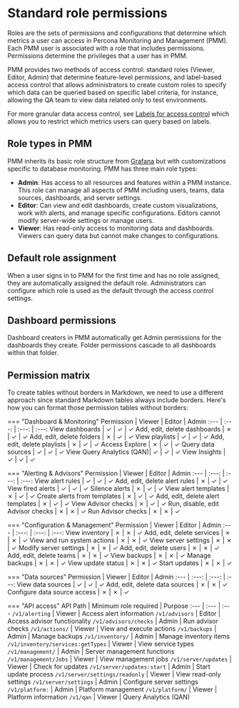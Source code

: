 # Standard role permissions

Roles are the sets of permissions and configurations that determine which metrics a user can access in Percona Monitoring and Management (PMM). Each PMM user is associated with a role that includes permissions. Permissions determine the privileges that a user has in PMM.

PMM provides two methods of access control: standard roles (Viewer, Editor, Admin) that determine feature-level permissions, and label-based access control that allows administrators to create custom roles to specify which data can be queried based on specific label criteria, for instance, allowing the QA team to view data related only to test environments.

For more granular data access control, see [Labels for access control](../roles/access-control/intro.md) which allows you to restrict which metrics users can query based on labels.

## Role types in PMM

PMM inherits its basic role structure from [Grafana](https://grafana.com/docs/grafana/latest/administration/roles-and-permissions/) but with customizations specific to database monitoring. PMM has three main role types:

- **Admin**: Has access to all resources and features within a PMM instance. This role can manage all aspects of PMM including users, teams, data sources, dashboards, and server settings.
- **Editor**: Can view and edit dashboards, create custom visualizations, work with alerts, and manage specific configurations. Editors cannot modify server-wide settings or manage users.
- **Viewer**: Has read-only access to monitoring data and dashboards. Viewers can query data but cannot make changes to configurations.

## Default role assignment

When a user signs in to PMM for the first time and has no role assigned, they are automatically assigned the default role. Administrators can configure which role is used as the default through the access control settings.

## Dashboard permissions

Dashboard creators in PMM automatically get Admin permissions for the dashboards they create. Folder permissions cascade to all dashboards within that folder.

## Permission matrix
To create tables without borders in Markdown, we need to use a different approach since standard Markdown tables always include borders. Here's how you can format those permission tables without borders:

=== "Dashboard & Monitoring"
    Permission | Viewer | Editor | Admin
    :--- | :---: | :---: | :---:
    View dashboards | ✓ | ✓ | ✓
    Add, edit, delete dashboards | ✗ | ✓ | ✓
    Add, edit, delete folders | ✗ | ✓ | ✓
    View playlists | ✓ | ✓ | ✓
    Add, edit, delete playlists | ✗ | ✓ | ✓
    Access Explore | ✗ | ✓ | ✓
    Query data sources | ✓ | ✓ | ✓
    View Query Analytics (QAN)| ✓ | ✓ | ✓
    View Insights | ✓ | ✓ | ✓

=== "Alerting & Advisors"
    Permission | Viewer | Editor | Admin
    :--- | :---: | :---: | :---:
    View alert rules | ✓ | ✓ | ✓
    Add, edit, delete alert rules | ✗ | ✓ | ✓
    View fired alerts | ✓ | ✓ | ✓
    Silence alerts | ✗ | ✓ | ✓
    View alert templates | ✗ | ✓ | ✓
    Create alerts from templates | ✗ | ✓ | ✓
    Add, edit, delete alert templates | ✗ | ✓ | ✓
    View Advisor checks | ✗ | ✓ | ✓
    Run, disable, edit Advisor checks | ✗ | ✗ | ✓
    Run Advisor checks | ✗ | ✗ | ✓

=== "Configuration & Management"
    Permission | Viewer | Editor | Admin
    :--- | :---: | :---: | :---:
    View inventory | ✗ | ✗ | ✓
    Add, edit, delete services | ✗ | ✗ | ✓
    View and run system actions | ✗ | ✗ | ✓
    View server settings | ✗ | ✗ | ✓
    Modify server settings | ✗ | ✗ | ✓
    Add, edit, delete users | ✗ | ✗ | ✓
    Add, edit, delete teams | ✗ | ✗ | ✓
    View backups | ✗ | ✗ | ✓
    Manage backups | ✗ | ✗ | ✓
    View update status | ✗ | ✗ | ✓
    Start updates | ✗ | ✗ | ✓

=== "Data sources"
    Permission | Viewer | Editor | Admin
    :--- | :---: | :---: | :---:
    View data sources | ✓ | ✓ | ✓
    Add, edit, delete data sources | ✗ | ✗ | ✓
    Configure data source access | ✗ | ✗ | ✓

=== "API access"
    API Path | Minimum role required | Purpose
    :--- | :--- | :---
    `/v1/alerting` | Viewer | Access alert information
    `/v1/advisors` | Editor | Access advisor functionality
    `/v1/advisors/checks` | Admin | Run advisor checks
    `/v1/actions/` | Viewer | View and execute actions
    `/v1/backups` | Admin | Manage backups
    `/v1/inventory/` | Admin | Manage inventory items
    `/v1/inventory/services:getTypes` | Viewer | View service types
    `/v1/management/` | Admin | Server management functions
    `/v1/management/Jobs` | Viewer | View management jobs
    `/v1/server/updates` | Viewer | Check for updates
    `/v1/server/updates:start` | Admin | Start update process
    `/v1/server/settings/readonly` | Viewer | View read-only settings
    `/v1/server/settings` | Admin | Configure server settings
    `/v1/platform:` | Admin | Platform management
    `/v1/platform/` | Viewer | Platform information
    `/v1/qan` | Viewer | Query Analytics (QAN)
